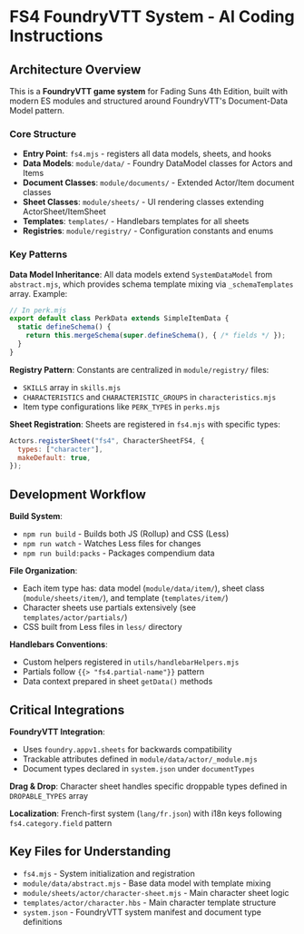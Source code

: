 # FS4 FoundryVTT System - AI Coding Instructions

## Architecture Overview

This is a **FoundryVTT game system** for Fading Suns 4th Edition, built with modern ES modules and structured around FoundryVTT's Document-Data Model pattern.

### Core Structure
- **Entry Point**: `fs4.mjs` - registers all data models, sheets, and hooks
- **Data Models**: `module/data/` - Foundry DataModel classes for Actors and Items
- **Document Classes**: `module/documents/` - Extended Actor/Item document classes
- **Sheet Classes**: `module/sheets/` - UI rendering classes extending ActorSheet/ItemSheet
- **Templates**: `templates/` - Handlebars templates for all sheets
- **Registries**: `module/registry/` - Configuration constants and enums

### Key Patterns

**Data Model Inheritance**: All data models extend `SystemDataModel` from `abstract.mjs`, which provides schema template mixing via `_schemaTemplates` array. Example:
```javascript
// In perk.mjs
export default class PerkData extends SimpleItemData {
  static defineSchema() {
    return this.mergeSchema(super.defineSchema(), { /* fields */ });
  }
}
```

**Registry Pattern**: Constants are centralized in `module/registry/` files:
- `SKILLS` array in `skills.mjs`
- `CHARACTERISTICS` and `CHARACTERISTIC_GROUPS` in `characteristics.mjs`
- Item type configurations like `PERK_TYPES` in `perks.mjs`

**Sheet Registration**: Sheets are registered in `fs4.mjs` with specific types:
```javascript
Actors.registerSheet("fs4", CharacterSheetFS4, {
  types: ["character"],
  makeDefault: true,
});
```

## Development Workflow

**Build System**:
- `npm run build` - Builds both JS (Rollup) and CSS (Less)
- `npm run watch` - Watches Less files for changes
- `npm run build:packs` - Packages compendium data

**File Organization**:
- Each item type has: data model (`module/data/item/`), sheet class (`module/sheets/item/`), and template (`templates/item/`)
- Character sheets use partials extensively (see `templates/actor/partials/`)
- CSS built from Less files in `less/` directory

**Handlebars Conventions**:
- Custom helpers registered in `utils/handlebarHelpers.mjs`
- Partials follow `{{> "fs4.partial-name"}}` pattern
- Data context prepared in sheet `getData()` methods

## Critical Integrations

**FoundryVTT Integration**:
- Uses `foundry.appv1.sheets` for backwards compatibility
- Trackable attributes defined in `module/data/actor/_module.mjs`
- Document types declared in `system.json` under `documentTypes`

**Drag & Drop**: Character sheet handles specific droppable types defined in `DROPABLE_TYPES` array

**Localization**: French-first system (`lang/fr.json`) with i18n keys following `fs4.category.field` pattern

## Key Files for Understanding
- `fs4.mjs` - System initialization and registration
- `module/data/abstract.mjs` - Base data model with template mixing
- `module/sheets/actor/character-sheet.mjs` - Main character sheet logic
- `templates/actor/character.hbs` - Main character template structure
- `system.json` - FoundryVTT system manifest and document type definitions

